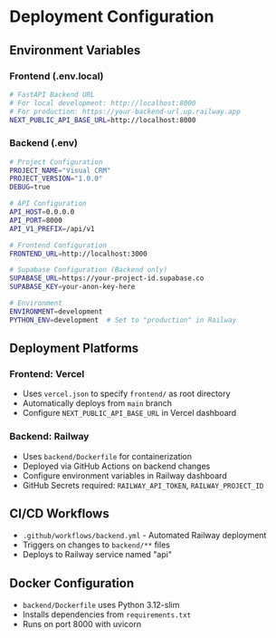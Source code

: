 # Deployment Configuration

## Environment Variables

### Frontend (.env.local)
```bash
# FastAPI Backend URL
# For local development: http://localhost:8000
# For production: https://your-backend-url.up.railway.app
NEXT_PUBLIC_API_BASE_URL=http://localhost:8000
```

### Backend (.env)
```bash
# Project Configuration
PROJECT_NAME="Visual CRM"
PROJECT_VERSION="1.0.0"
DEBUG=true

# API Configuration
API_HOST=0.0.0.0
API_PORT=8000
API_V1_PREFIX=/api/v1

# Frontend Configuration
FRONTEND_URL=http://localhost:3000

# Supabase Configuration (Backend only)
SUPABASE_URL=https://your-project-id.supabase.co
SUPABASE_KEY=your-anon-key-here

# Environment
ENVIRONMENT=development
PYTHON_ENV=development  # Set to "production" in Railway
```

## Deployment Platforms

### Frontend: Vercel
- Uses `vercel.json` to specify `frontend/` as root directory
- Automatically deploys from `main` branch
- Configure `NEXT_PUBLIC_API_BASE_URL` in Vercel dashboard

### Backend: Railway
- Uses `backend/Dockerfile` for containerization
- Deployed via GitHub Actions on backend changes
- Configure environment variables in Railway dashboard
- GitHub Secrets required: `RAILWAY_API_TOKEN`, `RAILWAY_PROJECT_ID`

## CI/CD Workflows
- `.github/workflows/backend.yml` - Automated Railway deployment
- Triggers on changes to `backend/**` files
- Deploys to Railway service named "api"

## Docker Configuration
- `backend/Dockerfile` uses Python 3.12-slim
- Installs dependencies from `requirements.txt`
- Runs on port 8000 with uvicorn